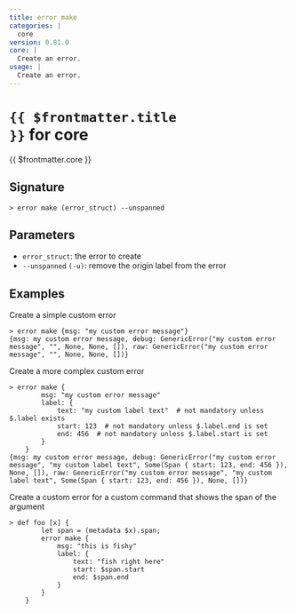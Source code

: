 ```yaml
---
title: error make
categories: |
  core
version: 0.81.0
core: |
  Create an error.
usage: |
  Create an error.
---
```


# <code>{{ $frontmatter.title }}</code> for core

<div class='command-title'>{{ $frontmatter.core }}</div>

## Signature

```> error make (error_struct) --unspanned```

## Parameters

 -  `error_struct`: the error to create
 -  `--unspanned` `(-u)`: remove the origin label from the error

## Examples

Create a simple custom error
```shell
> error make {msg: "my custom error message"}
{msg: my custom error message, debug: GenericError("my custom error message", "", None, None, []), raw: GenericError("my custom error message", "", None, None, [])}
```

Create a more complex custom error
```shell
> error make {
        msg: "my custom error message"
        label: {
            text: "my custom label text"  # not mandatory unless $.label exists
            start: 123  # not mandatory unless $.label.end is set
            end: 456  # not mandatory unless $.label.start is set
        }
    }
{msg: my custom error message, debug: GenericError("my custom error message", "my custom label text", Some(Span { start: 123, end: 456 }), None, []), raw: GenericError("my custom error message", "my custom label text", Some(Span { start: 123, end: 456 }), None, [])}
```

Create a custom error for a custom command that shows the span of the argument
```shell
> def foo [x] {
        let span = (metadata $x).span;
        error make {
            msg: "this is fishy"
            label: {
                text: "fish right here"
                start: $span.start
                end: $span.end
            }
        }
    }

```
